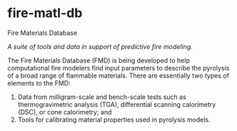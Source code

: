 # fire-matl-db
Fire Materials Database

*A suite of tools and data in support of predictive fire modeling.*

The Fire Materials Database (FMD) is being developed to help computational fire modelers find input parameters to describe the pyrolysis of a broad range of flammable materials. There are essentially two types of elements to the FMD:
1. Data from milligram-scale and bench-scale tests such as thermogravimetric analysis (TGA), differential scanning calorimetry (DSC), or cone calorimetry; and
2. Tools for calibrating material properties used in pyrolysis models.

